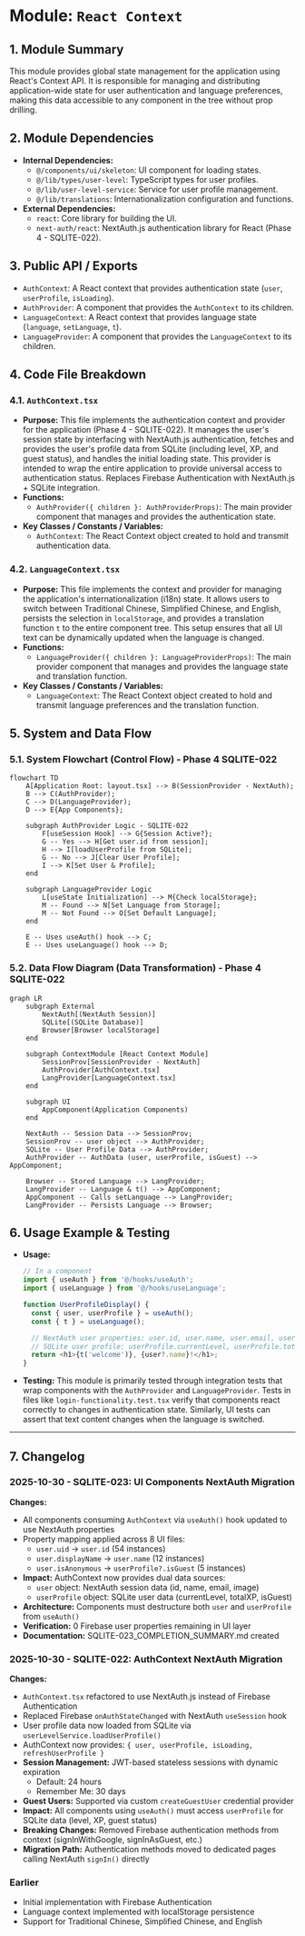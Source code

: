 
# Module: `React Context`

## 1. Module Summary

This module provides global state management for the application using React's Context API. It is responsible for managing and distributing application-wide state for user authentication and language preferences, making this data accessible to any component in the tree without prop drilling.

## 2. Module Dependencies

* **Internal Dependencies:**
    * `@/components/ui/skeleton`: UI component for loading states.
    * `@/lib/types/user-level`: TypeScript types for user profiles.
    * `@/lib/user-level-service`: Service for user profile management.
    * `@/lib/translations`: Internationalization configuration and functions.
* **External Dependencies:**
    * `react`: Core library for building the UI.
    * `next-auth/react`: NextAuth.js authentication library for React (Phase 4 - SQLITE-022).

## 3. Public API / Exports

* `AuthContext`: A React context that provides authentication state (`user`, `userProfile`, `isLoading`).
* `AuthProvider`: A component that provides the `AuthContext` to its children.
* `LanguageContext`: A React context that provides language state (`language`, `setLanguage`, `t`).
* `LanguageProvider`: A component that provides the `LanguageContext` to its children.

## 4. Code File Breakdown

### 4.1. `AuthContext.tsx`

* **Purpose:** This file implements the authentication context and provider for the application (Phase 4 - SQLITE-022). It manages the user's session state by interfacing with NextAuth.js authentication, fetches and provides the user's profile data from SQLite (including level, XP, and guest status), and handles the initial loading state. This provider is intended to wrap the entire application to provide universal access to authentication status. Replaces Firebase Authentication with NextAuth.js + SQLite integration.
* **Functions:**
    * `AuthProvider({ children }: AuthProviderProps)`: The main provider component that manages and provides the authentication state.
* **Key Classes / Constants / Variables:**
    * `AuthContext`: The React Context object created to hold and transmit authentication data.

### 4.2. `LanguageContext.tsx`

* **Purpose:** This file implements the context and provider for managing the application's internationalization (i18n) state. It allows users to switch between Traditional Chinese, Simplified Chinese, and English, persists the selection in `localStorage`, and provides a translation function `t` to the entire component tree. This setup ensures that all UI text can be dynamically updated when the language is changed.
* **Functions:**
    * `LanguageProvider({ children }: LanguageProviderProps)`: The main provider component that manages and provides the language state and translation function.
* **Key Classes / Constants / Variables:**
    * `LanguageContext`: The React Context object created to hold and transmit language preferences and the translation function.

## 5. System and Data Flow

### 5.1. System Flowchart (Control Flow) - Phase 4 SQLITE-022

```mermaid
flowchart TD
    A[Application Root: layout.tsx] --> B(SessionProvider - NextAuth);
    B --> C(AuthProvider);
    C --> D(LanguageProvider);
    D --> E{App Components};

    subgraph AuthProvider Logic - SQLITE-022
        F[useSession Hook] --> G{Session Active?};
        G -- Yes --> H[Get user.id from session];
        H --> I[loadUserProfile from SQLite];
        G -- No --> J[Clear User Profile];
        I --> K[Set User & Profile];
    end

    subgraph LanguageProvider Logic
        L[useState Initialization] --> M{Check localStorage};
        M -- Found --> N[Set Language from Storage];
        M -- Not Found --> O[Set Default Language];
    end

    E -- Uses useAuth() hook --> C;
    E -- Uses useLanguage() hook --> D;
```

### 5.2. Data Flow Diagram (Data Transformation) - Phase 4 SQLITE-022

```mermaid
graph LR
    subgraph External
        NextAuth[(NextAuth Session)]
        SQLite[(SQLite Database)]
        Browser[Browser localStorage]
    end

    subgraph ContextModule [React Context Module]
        SessionProv[SessionProvider - NextAuth]
        AuthProvider[AuthContext.tsx]
        LangProvider[LanguageContext.tsx]
    end

    subgraph UI
        AppComponent(Application Components)
    end

    NextAuth -- Session Data --> SessionProv;
    SessionProv -- user object --> AuthProvider;
    SQLite -- User Profile Data --> AuthProvider;
    AuthProvider -- AuthData (user, userProfile, isGuest) --> AppComponent;

    Browser -- Stored Language --> LangProvider;
    LangProvider -- Language & t() --> AppComponent;
    AppComponent -- Calls setLanguage --> LangProvider;
    LangProvider -- Persists Language --> Browser;
```

## 6. Usage Example & Testing

* **Usage:**
  ```typescript
  // In a component
  import { useAuth } from '@/hooks/useAuth';
  import { useLanguage } from '@/hooks/useLanguage';

  function UserProfileDisplay() {
    const { user, userProfile } = useAuth();
    const { t } = useLanguage();

    // NextAuth user properties: user.id, user.name, user.email, user.image
    // SQLite user profile: userProfile.currentLevel, userProfile.totalXP, userProfile.isGuest
    return <h1>{t('welcome')}, {user?.name}!</h1>;
  }
  ```
* **Testing:** This module is primarily tested through integration tests that wrap components with the `AuthProvider` and `LanguageProvider`. Tests in files like `login-functionality.test.tsx` verify that components react correctly to changes in authentication state. Similarly, UI tests can assert that text content changes when the language is switched.

---

## 7. Changelog

### 2025-10-30 - SQLITE-023: UI Components NextAuth Migration
**Changes:**
- All components consuming `AuthContext` via `useAuth()` hook updated to use NextAuth properties
- Property mapping applied across 8 UI files:
  - `user.uid` → `user.id` (54 instances)
  - `user.displayName` → `user.name` (12 instances)
  - `user.isAnonymous` → `userProfile?.isGuest` (5 instances)
- **Impact:** AuthContext now provides dual data sources:
  - `user` object: NextAuth session data (id, name, email, image)
  - `userProfile` object: SQLite user data (currentLevel, totalXP, isGuest)
- **Architecture:** Components must destructure both `user` and `userProfile` from `useAuth()`
- **Verification:** 0 Firebase user properties remaining in UI layer
- **Documentation:** SQLITE-023_COMPLETION_SUMMARY.md created

### 2025-10-30 - SQLITE-022: AuthContext NextAuth Migration
**Changes:**
- `AuthContext.tsx` refactored to use NextAuth.js instead of Firebase Authentication
- Replaced Firebase `onAuthStateChanged` with NextAuth `useSession` hook
- User profile data now loaded from SQLite via `userLevelService.loadUserProfile()`
- AuthContext now provides: `{ user, userProfile, isLoading, refreshUserProfile }`
- **Session Management:** JWT-based stateless sessions with dynamic expiration
  - Default: 24 hours
  - Remember Me: 30 days
- **Guest Users:** Supported via custom `createGuestUser` credential provider
- **Impact:** All components using `useAuth()` must access `userProfile` for SQLite data (level, XP, guest status)
- **Breaking Changes:** Removed Firebase authentication methods from context (signInWithGoogle, signInAsGuest, etc.)
- **Migration Path:** Authentication methods moved to dedicated pages calling NextAuth `signIn()` directly

### Earlier
- Initial implementation with Firebase Authentication
- Language context implemented with localStorage persistence
- Support for Traditional Chinese, Simplified Chinese, and English
